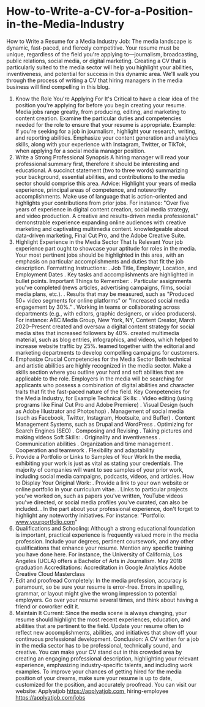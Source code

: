 # How-to-Write-a-CV-for-a-Position-in-the-Media-Industry
How to Write a Resume for a Media Industry Job:
The media landscape is dynamic, fast-paced, and fiercely competitive. Your resume must be unique, regardless of the field you're applying to—journalism, broadcasting, public relations, social media, or digital marketing. Creating a CV that is particularly suited to the media sector will help you highlight your abilities, inventiveness, and potential for success in this dynamic area. We'll walk you through the process of writing a CV that hiring managers in the media business will find compelling in this blog.
1. Know the Role You're Applying
 For It's Critical to have a clear idea of the position you're applying for before you begin creating your resume. Media jobs range greatly, from producing, editing, and marketing to content creation. Examine the particular duties and competencies needed for the role to ensure that your resume is appropriate. Example: If you're seeking for a job in journalism, highlight your research, writing, and reporting abilities. Emphasize your content generation and analytics skills, along with your experience with Instagram, Twitter, or TikTok, when applying for a social media manager position.
2. Write a Strong Professional Synopsis
A hiring manager will read your professional summary first, therefore it should be interesting and educational. A succinct statement (two to three words) summarizing your background, essential abilities, and contributions to the media sector should comprise this area.
Advice:
Highlight your years of media experience, principal areas of competence, and noteworthy accomplishments.
Make use of language that is action-oriented and highlights your contributions from prior jobs.
For instance: "Over five years of experience in digital content creation, social media strategy, and video production. A creative and results-driven media professional." demonstrable experience expanding online audiences with creative marketing and captivating multimedia content. knowledgeable about data-driven marketing, Final Cut Pro, and the Adobe Creative Suite.
3. Highlight Experience in the Media Sector That Is Relevant
Your job experience part ought to showcase your aptitude for roles in the media. Your most pertinent jobs should be highlighted in this area, with an emphasis on particular accomplishments and duties that fit the job description.
Formatting Instructions:
. Job Title, Employer, Location, and Employment Dates
. Key tasks and accomplishments are highlighted in bullet points.
Important Things to Remember:
. Particular assignments you've completed (news articles, advertising campaigns, films, social media plans, etc.).
. Results that may be measured, such as "Produced 50+ video segments for online platforms" or "Increased social media engagement by 30%."
. Working in teams or collaborating across departments (e.g., with editors, graphic designers, or video producers).
For instance: ABC Media Group, New York, NY, Content Creator, March 2020–Present
created and oversaw a digital content strategy for social media sites that increased followers by 40%.
created multimedia material, such as blog entries, infographics, and videos, which helped to increase website traffic by 25%.
teamed together with the editorial and marketing departments to develop compelling campaigns for customers.
4. Emphasize Crucial Competencies for the Media Sector
Both technical and artistic abilities are highly recognized in the media sector. Make a skills section where you outline your hard and soft abilities that are applicable to the role. Employers in the media will be searching for applicants who possess a combination of digital abilities and character traits that fit the fast-paced nature of the field.
Key Competencies for the Media Industry, for Example
Technical Skills:
. Video editing (using programs like Final Cut Pro and Adobe Premiere)
. Visual Design (such as Adobe Illustrator and Photoshop)
. Management of social media (such as Facebook, Twitter, Instagram, Hootsuite, and Buffer)
. Content Management Systems, such as Drupal and WordPress
. Optimizing for Search Engines (SEO)
. Composing and Revising
. Taking pictures and making videos
Soft Skills:
. Originality and inventiveness
. Communication abilities
. Organization and time management
. Cooperation and teamwork
. Flexibility and adaptability
5. Provide a Portfolio or Links to Samples of Your Work
In the media, exhibiting your work is just as vital as stating your credentials. The majority of companies will want to see samples of your prior work, including social media campaigns, podcasts, videos, and articles.
How to Display Your Original Work:
. Provide a link to your own website or online portfolio in your curriculum vitae.
. Links to particular projects you've worked on, such as papers you've written, YouTube videos you've directed, or social media profiles you've curated, can also be included.
. In the part about your professional experience, don't forget to highlight any noteworthy initiatives.
For instance: "Portfolio: www.yourportfolio.com"
6. Qualifications and Schooling:
Although a strong educational foundation is important, practical experience is frequently valued more in the media profession. Include your degrees, pertinent coursework, and any other qualifications that enhance your resume. Mention any specific training you have done here.
For instance, the University of California, Los Angeles (UCLA) offers a Bachelor of Arts in Journalism.
May 2018 graduation
Accreditations:
Accreditation in Google Analytics Adobe Creative Cloud Masterclass
7. Edit and proofread Completely:
In the media profession, accuracy is paramount, so be sure your resume is error-free. Errors in spelling, grammar, or layout might give the wrong impression to potential employers. Go over your resume several times, and think about having a friend or coworker edit it.
8. Maintain It Current:
Since the media scene is always changing, your resume should highlight the most recent experiences, education, and abilities that are pertinent to the field. Update your resume often to reflect new accomplishments, abilities, and initiatives that show off your continuous professional development.
Conclusion:
A CV written for a job in the media sector has to be professional, technically sound, and creative. You can make your CV stand out in this crowded area by creating an engaging professional description, highlighting your relevant experience, emphasizing industry-specific talents, and including work examples. To improve your chances of getting hired for the media position of your dreams, make sure your resume is up to date, customized for the position, and accurately proofread.
You can visit our website: Applyatjob
 https://applyatjob.com 
hiring-employee https://applyatjob.com/jobs
